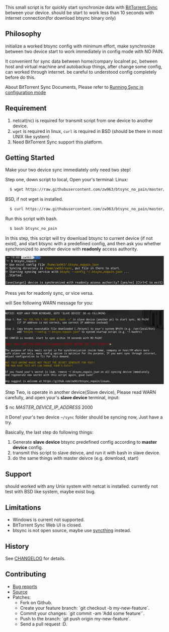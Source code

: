 This small script is for quickly start synchronize data with [BitTorrent Sync](https://getsync.com/) between your device.
should be start to work less than 10 seconds with internet connection(for download btsync binary only)

## Philosophy
initialize a worked btsync config with minimum effort, make synchronize between two device
start to work immediately in config mode with NO PAIN.

It convenient for sync data between home/compary localnet pc, between host and virtual machine
and autobackup things, after change some config, can worked through internet. be careful to
understood config completely before do this.

About BitTorrent Sync Documents, Please refer to [Running Sync in configuration mode](http://help.getsync.com/hc/en-us/articles/204762689-Running-Sync-in-configuration-mode#overview)

## Requirement
1. netcat(nc) is required for transmit script from one device to another device.
2. `wget` is required in linux, `curl` is required in BSD (should be there in most UNIX like system)
3. Need BitTorrent Sync support this platform.

## Getting Started
Make your two device sync immediately only need two step!

Step one, down script to local, Open your's terminal:
Linux:
```sh
  $ wget https://raw.githubusercontent.com/zw963/btsync_no_pain/master/btsync_no_pain
```

BSD, if not wget is installed.
```sh
  $ curl https://raw.githubusercontent.com/zw963/btsync_no_pain/master/btsync_no_pain > btsync_no_pain
```
Run this script with bash.
```sh
  $ bash btsync_no_pain
```
In this step, this script will try download btsync to current device (if not exist), and
start btsync with a predefined config, and then ask you whether synchronized to another
device with **readonly** access authority.

![btsync_no_pain1.png](images/btsync_no_pain1.png)

Press yes for readonly sync, or vice versa.

will See following WARN message for you:

![btsync_no_pain2.png](images/btsync_no_pain2.png)

Step Two, is operate in another device(Slave device), Please read WARN carefully,
and open your's **slave device** terminal, input:

$ nc *MASTER_DEVICE_IP_ADDRESS* 2000

it Done! your's two device `~/sync` folder should be syncing now, Just have a try.

Basically, the last step do following things:

1. Generate **slave device** btsync predefined config according to **master device** config.
2. transmit this script to slave deivce, and run it with bash in slave device.
3. do the same things with master deivce (e.g. download, start)

## Support
should worked with any Unix system with netcat is installed.
currently not test with BSD like system, maybe exist bug.

## Limitations
* Windows is current not supported.
* BitTorrent Sync Web UI is closed.
* btsync is not open source, maybe use [syncthing](https://github.com/syncthing/syncthing) instead.

## History
  See [CHANGELOG](https://github.com/zw963/btsync_no_pain/blob/master/CHANGELOG) for details.
  
## Contributing
  * [Bug reports](https://github.com/zw963/btsync_no_pain/issues)
  * [Source](https://github.com/zw963/btsync_no_pain)
  * Patches:
    * Fork on Github.
    * Create your feature branch: \`git checkout -b my-new-feature\`.
    * Commit your changes: \`git commit -am 'Add some feature'\`.
    * Push to the branch: \`git push origin my-new-feature\`.
    * Send a pull request :D.
